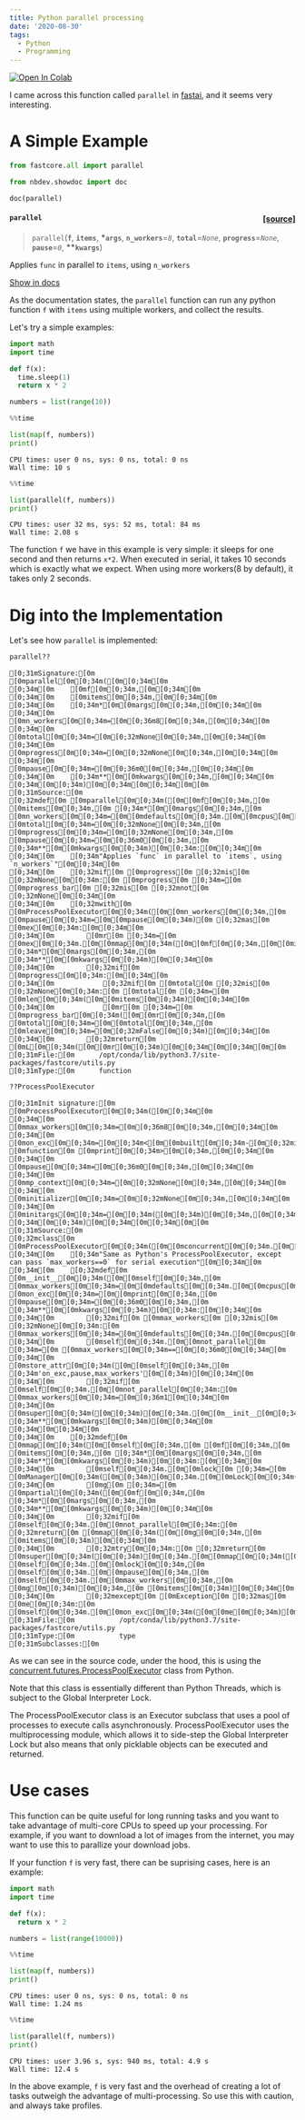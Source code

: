 ```yaml
---
title: Python parallel processing
date: '2020-08-30'
tags:
  - Python
  - Programming
---
```


[![Open In Colab](https://colab.research.google.com/assets/colab-badge.svg)](https://colab.research.google.com/github/codescv/codescv.github.io/blob/main/notebooks/python-parallel-processing.ipynb)


I came across this function called `parallel` in [fastai](https://github.com/fastai/fastai), and it seems very interesting.

# A Simple Example

```python
from fastcore.all import parallel
```

```python
from nbdev.showdoc import doc
```

```python
doc(parallel)
```

<h4 id="parallel" class="doc_header"><code>parallel</code><a href="https://github.com/fastai/fastcore/tree/master/fastcore/utils.py#L715" class="source_link" style="float:right">[source]</a></h4><blockquote><p><code>parallel</code>(<strong><code>f</code></strong>, <strong><code>items</code></strong>, <strong>*<code>args</code></strong>, <strong><code>n_workers</code></strong>=<em><code>8</code></em>, <strong><code>total</code></strong>=<em><code>None</code></em>, <strong><code>progress</code></strong>=<em><code>None</code></em>, <strong><code>pause</code></strong>=<em><code>0</code></em>, <strong>**<code>kwargs</code></strong>)</p>
</blockquote>
<p>Applies <code>func</code> in parallel to <code>items</code>, using <code>n_workers</code></p>
<p><a href="https://fastcore.fast.ai/utils#parallel" target="_blank" rel="noreferrer noopener">Show in docs</a></p>

As the documentation states, the `parallel` function can run any python function `f` with `items` using multiple workers, and collect the results.

Let's try a simple examples:

```python
import math
import time

def f(x):
  time.sleep(1)
  return x * 2

numbers = list(range(10))
```

```python
%%time

list(map(f, numbers))
print()
```

    
    CPU times: user 0 ns, sys: 0 ns, total: 0 ns
    Wall time: 10 s

```python
%%time

list(parallel(f, numbers))
print()
```

    
    CPU times: user 32 ms, sys: 52 ms, total: 84 ms
    Wall time: 2.08 s

The function `f` we have in this example is very simple: it sleeps for one second and then returns `x*2`. When executed in serial, it takes 10 seconds which is exactly
what we expect. When using more workers(8 by default), it takes only 2 seconds.

# Dig into the Implementation

Let's see how `parallel` is implemented:

```python
parallel??
```

    [0;31mSignature:[0m
    [0mparallel[0m[0;34m([0m[0;34m[0m
    [0;34m[0m    [0mf[0m[0;34m,[0m[0;34m[0m
    [0;34m[0m    [0mitems[0m[0;34m,[0m[0;34m[0m
    [0;34m[0m    [0;34m*[0m[0margs[0m[0;34m,[0m[0;34m[0m
    [0;34m[0m    [0mn_workers[0m[0;34m=[0m[0;36m8[0m[0;34m,[0m[0;34m[0m
    [0;34m[0m    [0mtotal[0m[0;34m=[0m[0;32mNone[0m[0;34m,[0m[0;34m[0m
    [0;34m[0m    [0mprogress[0m[0;34m=[0m[0;32mNone[0m[0;34m,[0m[0;34m[0m
    [0;34m[0m    [0mpause[0m[0;34m=[0m[0;36m0[0m[0;34m,[0m[0;34m[0m
    [0;34m[0m    [0;34m**[0m[0mkwargs[0m[0;34m,[0m[0;34m[0m
    [0;34m[0m[0;34m)[0m[0;34m[0m[0;34m[0m[0m
    [0;31mSource:[0m   
    [0;32mdef[0m [0mparallel[0m[0;34m([0m[0mf[0m[0;34m,[0m [0mitems[0m[0;34m,[0m [0;34m*[0m[0margs[0m[0;34m,[0m [0mn_workers[0m[0;34m=[0m[0mdefaults[0m[0;34m.[0m[0mcpus[0m[0;34m,[0m [0mtotal[0m[0;34m=[0m[0;32mNone[0m[0;34m,[0m [0mprogress[0m[0;34m=[0m[0;32mNone[0m[0;34m,[0m [0mpause[0m[0;34m=[0m[0;36m0[0m[0;34m,[0m [0;34m**[0m[0mkwargs[0m[0;34m)[0m[0;34m:[0m[0;34m[0m
    [0;34m[0m    [0;34m"Applies `func` in parallel to `items`, using `n_workers`"[0m[0;34m[0m
    [0;34m[0m    [0;32mif[0m [0mprogress[0m [0;32mis[0m [0;32mNone[0m[0;34m:[0m [0mprogress[0m [0;34m=[0m [0mprogress_bar[0m [0;32mis[0m [0;32mnot[0m [0;32mNone[0m[0;34m[0m
    [0;34m[0m    [0;32mwith[0m [0mProcessPoolExecutor[0m[0;34m([0m[0mn_workers[0m[0;34m,[0m [0mpause[0m[0;34m=[0m[0mpause[0m[0;34m)[0m [0;32mas[0m [0mex[0m[0;34m:[0m[0;34m[0m
    [0;34m[0m        [0mr[0m [0;34m=[0m [0mex[0m[0;34m.[0m[0mmap[0m[0;34m([0m[0mf[0m[0;34m,[0m[0mitems[0m[0;34m,[0m [0;34m*[0m[0margs[0m[0;34m,[0m [0;34m**[0m[0mkwargs[0m[0;34m)[0m[0;34m[0m
    [0;34m[0m        [0;32mif[0m [0mprogress[0m[0;34m:[0m[0;34m[0m
    [0;34m[0m            [0;32mif[0m [0mtotal[0m [0;32mis[0m [0;32mNone[0m[0;34m:[0m [0mtotal[0m [0;34m=[0m [0mlen[0m[0;34m([0m[0mitems[0m[0;34m)[0m[0;34m[0m
    [0;34m[0m            [0mr[0m [0;34m=[0m [0mprogress_bar[0m[0;34m([0m[0mr[0m[0;34m,[0m [0mtotal[0m[0;34m=[0m[0mtotal[0m[0;34m,[0m [0mleave[0m[0;34m=[0m[0;32mFalse[0m[0;34m)[0m[0;34m[0m
    [0;34m[0m        [0;32mreturn[0m [0mL[0m[0;34m([0m[0mr[0m[0;34m)[0m[0;34m[0m[0;34m[0m[0m
    [0;31mFile:[0m      /opt/conda/lib/python3.7/site-packages/fastcore/utils.py
    [0;31mType:[0m      function

```python
??ProcessPoolExecutor
```

    [0;31mInit signature:[0m
    [0mProcessPoolExecutor[0m[0;34m([0m[0;34m[0m
    [0;34m[0m    [0mmax_workers[0m[0;34m=[0m[0;36m8[0m[0;34m,[0m[0;34m[0m
    [0;34m[0m    [0mon_exc[0m[0;34m=[0m[0;34m<[0m[0mbuilt[0m[0;34m-[0m[0;32min[0m [0mfunction[0m [0mprint[0m[0;34m>[0m[0;34m,[0m[0;34m[0m
    [0;34m[0m    [0mpause[0m[0;34m=[0m[0;36m0[0m[0;34m,[0m[0;34m[0m
    [0;34m[0m    [0mmp_context[0m[0;34m=[0m[0;32mNone[0m[0;34m,[0m[0;34m[0m
    [0;34m[0m    [0minitializer[0m[0;34m=[0m[0;32mNone[0m[0;34m,[0m[0;34m[0m
    [0;34m[0m    [0minitargs[0m[0;34m=[0m[0;34m([0m[0;34m)[0m[0;34m,[0m[0;34m[0m
    [0;34m[0m[0;34m)[0m[0;34m[0m[0;34m[0m[0m
    [0;31mSource:[0m        
    [0;32mclass[0m [0mProcessPoolExecutor[0m[0;34m([0m[0mconcurrent[0m[0;34m.[0m[0mfutures[0m[0;34m.[0m[0mProcessPoolExecutor[0m[0;34m)[0m[0;34m:[0m[0;34m[0m
    [0;34m[0m    [0;34m"Same as Python's ProcessPoolExecutor, except can pass `max_workers==0` for serial execution"[0m[0;34m[0m
    [0;34m[0m    [0;32mdef[0m [0m__init__[0m[0;34m([0m[0mself[0m[0;34m,[0m [0mmax_workers[0m[0;34m=[0m[0mdefaults[0m[0;34m.[0m[0mcpus[0m[0;34m,[0m [0mon_exc[0m[0;34m=[0m[0mprint[0m[0;34m,[0m [0mpause[0m[0;34m=[0m[0;36m0[0m[0;34m,[0m [0;34m**[0m[0mkwargs[0m[0;34m)[0m[0;34m:[0m[0;34m[0m
    [0;34m[0m        [0;32mif[0m [0mmax_workers[0m [0;32mis[0m [0;32mNone[0m[0;34m:[0m [0mmax_workers[0m[0;34m=[0m[0mdefaults[0m[0;34m.[0m[0mcpus[0m[0;34m[0m
    [0;34m[0m        [0mself[0m[0;34m.[0m[0mnot_parallel[0m [0;34m=[0m [0mmax_workers[0m[0;34m==[0m[0;36m0[0m[0;34m[0m
    [0;34m[0m        [0mstore_attr[0m[0;34m([0m[0mself[0m[0;34m,[0m [0;34m'on_exc,pause,max_workers'[0m[0;34m)[0m[0;34m[0m
    [0;34m[0m        [0;32mif[0m [0mself[0m[0;34m.[0m[0mnot_parallel[0m[0;34m:[0m [0mmax_workers[0m[0;34m=[0m[0;36m1[0m[0;34m[0m
    [0;34m[0m        [0msuper[0m[0;34m([0m[0;34m)[0m[0;34m.[0m[0m__init__[0m[0;34m([0m[0mmax_workers[0m[0;34m,[0m [0;34m**[0m[0mkwargs[0m[0;34m)[0m[0;34m[0m
    [0;34m[0m[0;34m[0m
    [0;34m[0m    [0;32mdef[0m [0mmap[0m[0;34m([0m[0mself[0m[0;34m,[0m [0mf[0m[0;34m,[0m [0mitems[0m[0;34m,[0m [0;34m*[0m[0margs[0m[0;34m,[0m [0;34m**[0m[0mkwargs[0m[0;34m)[0m[0;34m:[0m[0;34m[0m
    [0;34m[0m        [0mself[0m[0;34m.[0m[0mlock[0m [0;34m=[0m [0mManager[0m[0;34m([0m[0;34m)[0m[0;34m.[0m[0mLock[0m[0;34m([0m[0;34m)[0m[0;34m[0m
    [0;34m[0m        [0mg[0m [0;34m=[0m [0mpartial[0m[0;34m([0m[0mf[0m[0;34m,[0m [0;34m*[0m[0margs[0m[0;34m,[0m [0;34m**[0m[0mkwargs[0m[0;34m)[0m[0;34m[0m
    [0;34m[0m        [0;32mif[0m [0mself[0m[0;34m.[0m[0mnot_parallel[0m[0;34m:[0m [0;32mreturn[0m [0mmap[0m[0;34m([0m[0mg[0m[0;34m,[0m [0mitems[0m[0;34m)[0m[0;34m[0m
    [0;34m[0m        [0;32mtry[0m[0;34m:[0m [0;32mreturn[0m [0msuper[0m[0;34m([0m[0;34m)[0m[0;34m.[0m[0mmap[0m[0;34m([0m[0mpartial[0m[0;34m([0m[0m_call[0m[0;34m,[0m [0mself[0m[0;34m.[0m[0mlock[0m[0;34m,[0m [0mself[0m[0;34m.[0m[0mpause[0m[0;34m,[0m [0mself[0m[0;34m.[0m[0mmax_workers[0m[0;34m,[0m [0mg[0m[0;34m)[0m[0;34m,[0m [0mitems[0m[0;34m)[0m[0;34m[0m
    [0;34m[0m        [0;32mexcept[0m [0mException[0m [0;32mas[0m [0me[0m[0;34m:[0m [0mself[0m[0;34m.[0m[0mon_exc[0m[0;34m([0m[0me[0m[0;34m)[0m[0;34m[0m[0;34m[0m[0m
    [0;31mFile:[0m           /opt/conda/lib/python3.7/site-packages/fastcore/utils.py
    [0;31mType:[0m           type
    [0;31mSubclasses:[0m     

As we can see in the source code, under the hood, this is using the [concurrent.futures.ProcessPoolExecutor](https://docs.python.org/3/library/concurrent.futures.html#concurrent.futures.ProcessPoolExecutor) class from Python.

Note that this class is essentially different than Python Threads, which is subject to the Global Interpreter Lock.

The ProcessPoolExecutor class is an Executor subclass that uses a pool of processes to execute calls asynchronously. ProcessPoolExecutor uses the multiprocessing module, which allows it to side-step the Global Interpreter Lock but also means that only picklable objects can be executed and returned.

# Use cases

This function can be quite useful for long running tasks and you want to take advantage of multi-core CPUs to speed up your processing. For example, if you want to download a lot of images from the internet, you may want to use this to parallize your download jobs. 

If your function `f` is very fast, there can be suprising cases, here is an example:

```python
import math
import time

def f(x):
  return x * 2

numbers = list(range(10000))
```

```python
%%time

list(map(f, numbers))
print()
```

    
    CPU times: user 0 ns, sys: 0 ns, total: 0 ns
    Wall time: 1.24 ms

```python
%%time

list(parallel(f, numbers))
print()
```

    
    CPU times: user 3.96 s, sys: 940 ms, total: 4.9 s
    Wall time: 12.4 s

In the above example, `f` is very fast and the overhead of creating a lot of tasks outweigh the advantage of multi-processing. So use this with caution, and always take profiles.
